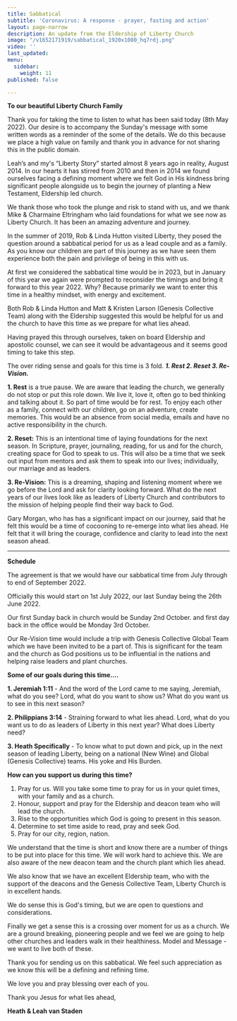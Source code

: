 ```yaml
---
title: Sabbatical
subtitle: 'Coronavirus: A response - prayer, fasting and action'
layout: page-narrow
description: An update from the Eldership of Liberty Church
image: "/v1652171919/sabbatical_1920x1080_hq7rdj.png"
video: ''
last_updated: 
menu:
  sidebar:
    weight: 11
published: false

---
```

**To our beautiful Liberty Church Family**

Thank you for taking the time to listen to what has been said today (8th May 2022). Our desire is to accompany the Sunday's message with some written words as a reminder of the some of the details. We do this because we place a high value on family and thank you in advance for not sharing this in the public domain.

Leah’s and my's “Liberty Story” started almost 8 years ago in reality, August 2014. In our hearts it has stirred from 2010 and then in 2014 we found ourselves facing a defining moment where we felt God in His kindness bring significant people alongside us to begin the journey of planting a New Testament, Eldership led church.

We thank those who took the plunge and risk to stand with us, and we thank Mike & Charmaine Eltringham who laid foundations for what we see now as Liberty Church. It has been an amazing adventure and journey.

In the summer of 2019, Rob & Linda Hutton visited Liberty, they posed the question around a sabbatical period for us as a lead couple and as a family. As you know our children are part of this journey as we have seen them experience both the pain and privilege of being in this with us.

At first we considered the sabbatical time would be in 2023, but in January of this year we again were prompted to reconsider the timings and bring it forward to this year 2022. Why? Because primarily we want to enter this time in a healthy mindset, with energy and excitement.

Both Rob & Linda Hutton and Matt & Kristen Larson (Genesis Collective Team) along with the Eldership suggested this would be helpful for us and the church to have this time as we prepare for what lies ahead.

Having prayed this through ourselves, taken on board Eldership and apostolic counsel, we can see it would be advantageous and it seems good timing to take this step.

The over riding sense and goals for this time is 3 fold. **_1. Rest 2. Reset 3. Re-Vision._**

**1. Rest** is a true pause. We are aware that leading the church, we generally do not stop or put this role down. We live it, love it, often go to bed thinking and talking about it. So part of time would be for rest. To enjoy each other as a family, connect with our children, go on an adventure, create memories. This would be an absence from social media, emails and have no active responsibility in the church.

**2. Reset:** This is an intentional time of laying foundations for the next season. In Scripture, prayer, journaling, reading, for us and for the church, creating space for God to speak to us. This will also be a time that we seek out input from mentors and ask them to speak into our lives; individually, our marriage and as leaders.

**3. Re-Vision:** This is a dreaming, shaping and listening moment where we go before the Lord and ask for clarity looking forward. What do the next years of our lives look like as leaders of Liberty Church and contributors to the mission of helping people find their way back to God.

Gary Morgan, who has has a significant impact on our journey, said that he felt this would be a time of cocooning to re-emerge into what lies ahead. He felt that it will bring the courage, confidence and clarity to lead into the next season ahead.

***

**Schedule**

The agreement is that we would have our sabbatical time from July through to end of September 2022.

Officially this would start on 1st July 2022, our last Sunday being the 26th June 2022.

Our first Sunday back in church would be Sunday 2nd October. and first day back in the office would be Monday 3rd October.

Our Re-Vision time would include a trip with Genesis Collective Global Team which we have been invited to be a part of. This is significant for the team and the church as God positions us to be influential in the nations and helping raise leaders and plant churches.

**Some of our goals during this time….**

**1. Jeremiah 1:11** - And the word of the Lord came to me saying, Jeremiah, what do you see? Lord, what do you want to show us? What do you want us to see in this next season?

**2. Philippians 3:14** - Straining forward to what lies ahead. Lord, what do you want us to do as leaders of Liberty in this next year? What does Liberty need?

**3. Heath Specifically** - To know what to put down and pick, up in the next season of leading Liberty, being on a national (New Wine) and Global (Genesis Collective) teams. His yoke and His Burden.

**How can you support us during this time?**

1. Pray for us. Will you take some time to pray for us in your quiet times, with your family and as a church.
2. Honour, support and pray for the Eldership and deacon team who will lead the church.
3. Rise to the opportunities which God is going to present in this season.
4. Determine to set time aside to read, pray and seek God.
5. Pray for our city, region, nation.

We understand that the time is short and know there are a number of things to be put into place for this time. We will work hard to achieve this. We are also aware of the new deacon team and the church plant which lies ahead.

We also know that we have an excellent Eldership team, who with the support of the deacons and the Genesis Collective Team, Liberty Church is in excellent hands.

We do sense this is God's timing, but we are open to questions and considerations.

Finally we get a sense this is a crossing over moment for us as a church. We are a ground breaking, pioneering people and we feel we are going to help other churches and leaders walk in their healthiness. Model and Message - we want to live both of these.

Thank you for sending us on this sabbatical. We feel such appreciation as we know this will be a defining and refining time.

We love you and pray blessing over each of you.

Thank you Jesus for what lies ahead,

**Heath & Leah van Staden**